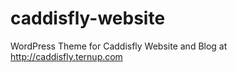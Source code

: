 caddisfly-website
=================

WordPress Theme for Caddisfly Website and Blog at http://caddisfly.ternup.com
